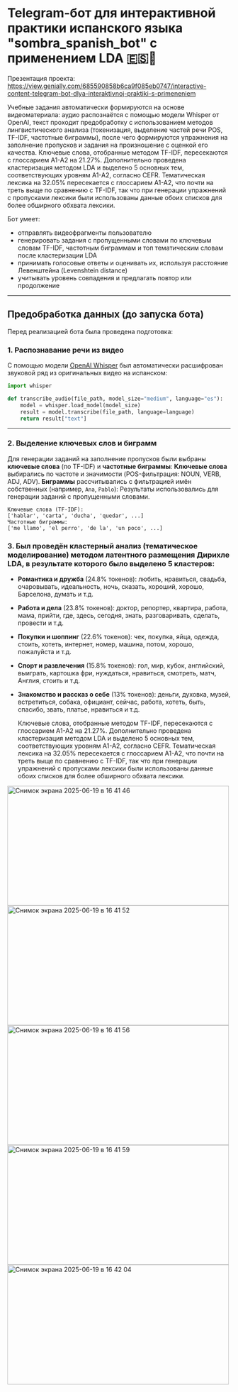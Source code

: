 # Telegram-бот для интерактивной практики испанского языка "sombra_spanish_bot" с применением LDA 🇪🇸🤖
Презентация проекта: https://view.genially.com/685590858b6ca9f085eb0747/interactive-content-telegram-bot-dlya-interaktivnoj-praktiki-s-primeneniem

Учебные задания автоматически формируются на основе видеоматериала: аудио распознаётся с помощью модели Whisper от OpenAI, текст проходит предобработку с использованием методов лингвистического анализа (токенизация, выделение частей речи POS, TF-IDF, частотные биграммы), после чего формируются упражнения на заполнение пропусков и задания на произношение с оценкой его качества. Ключевые слова, отобранные методом TF-IDF, пересекаются с глоссарием А1-А2 на 21.27%. Дополнительно проведена кластеризация методом LDA и выделено 5 основных тем, соответствующих уровням А1-А2, согласно CEFR. Тематическая лексика на 32.05% пересекается с глоссарием А1-А2, что почти на треть выще по сравнению с TF-IDF, так что при генерации упражнений с пропусками лексики были использованы данные обоих списков для более обширного обхвата лексики.

Бот умеет:

- отправлять видеофрагменты пользователю
- генерировать задания с пропущенными словами по ключевым словам TF-IDF, частотным биграммам и топ тематическим словам после кластеризации LDA
- принимать голосовые ответы и оценивать их, используя расстояние Левенштейна (Levenshtein distance)
- учитывать уровень совпадения и предлагать повтор или продолжение

---

## Предобработка данных (до запуска бота)

Перед реализацией бота была проведена подготовка:

### 1. Распознавание речи из видео

С помощью модели [OpenAI Whisper](https://github.com/openai/whisper) был автоматически расшифрован звуковой ряд из оригинальных видео на испанском:

```python
import whisper

def transcribe_audio(file_path, model_size="medium", language="es"):
    model = whisper.load_model(model_size)
    result = model.transcribe(file_path, language=language)
    return result["text"]
```

---

### 2. Выделение ключевых слов и биграмм

Для генерации заданий на заполнение пропусков были выбраны **ключевые слова** (по TF-IDF) и **частотные биграммы**:
**Ключевые слова** выбирались по частоте и значимости (POS-фильтрация: NOUN, VERB, ADJ, ADV).
**Биграммы** рассчитывались с фильтрацией имён собственных (например, `Ana`, `Pablo`):
Результаты использовались для генерации заданий с пропущенными словами.

```
Ключевые слова (TF-IDF):
['hablar', 'carta', 'ducha', 'quedar', ...]
Частотные биграммы:
['me llamo', 'el perro', 'de la', 'un poco', ...]
```

### 3. Был проведён кластерный анализ (тематическое моделирование) методом латентного размещения Дирихле LDA, в результате которого было выделено 5 кластеров:
- **Романтика и дружба** (24.8% токенов): любить, нравиться, свадьба, очаровывать, идеальность, ночь, сказать, хороший, хорошо, Барселона, думать и т.д.
- **Работа и дела** (23.8% токенов):  доктор, репортер, квартира, работа, мама, прийти, где, здесь, сегодня, знать, разговаривать, сделать, провести и т.д.
- **Покупки и шоппинг** (22.6% токенов):  чек, покупка, яйца, одежда, стоить, хотеть, интернет, номер, машина, потом, хорошо, пожалуйста и т.д.
- **Спорт и развлечения** (15.8% токенов):  гол, мир, кубок, английский, выиграть, картошка фри, нуждаться, нравиться, смотреть, матч, Англия, стоить и т.д.
- **Знакомство и рассказ о себе** (13% токенов):  деньги, духовка, музей, встретиться, собака, официант, сейчас, работа, хотеть, быть, спасибо, звать, платье, нравиться и т.д.

  Ключевые слова, отобранные методом TF-IDF, пересекаются с глоссарием А1-А2 на 21.27%. Дополнительно проведена кластеризация методом LDA и выделено 5 основных тем, соответствующих уровням А1-А2, согласно CEFR. Тематическая лексика на 32.05% пересекается с глоссарием А1-А2, что почти на треть выще по сравнению с TF-IDF, так что при генерации упражнений с пропусками лексики были использованы данные обоих списков для более обширного обхвата лексики.

<img width="500" height="270" alt="Снимок экрана 2025-06-19 в 16 41 46" src="https://github.com/user-attachments/assets/4b027999-9caf-4cd8-9640-5a71cddd3fcd" />
<img width="500" height="270" alt="Снимок экрана 2025-06-19 в 16 41 52" src="https://github.com/user-attachments/assets/10358258-e561-4d2a-a2f4-185def5cecbb" />
<img width="500" height="270" alt="Снимок экрана 2025-06-19 в 16 41 56" src="https://github.com/user-attachments/assets/56fc6c10-009e-46c2-8157-13c3a43b51c6" />
<img width="500" height="270" alt="Снимок экрана 2025-06-19 в 16 41 59" src="https://github.com/user-attachments/assets/d26bae04-8006-484b-b42a-4e94d0f0f2a0" />
<img width="500" height="270" alt="Снимок экрана 2025-06-19 в 16 42 04" src="https://github.com/user-attachments/assets/55efe759-27ed-4eff-ae32-21bb165c83d6" />
